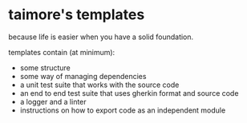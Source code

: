 # taimore's templates

because life is easier when you have a solid foundation.

templates contain (at minimum):
- some structure
- some way of managing dependencies
- a unit test suite that works with the source code
- an end to end test suite that uses gherkin format and source code
- a logger and a linter
- instructions on how to export code as an independent module

